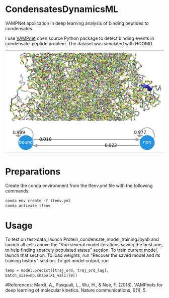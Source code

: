 # CondensatesDynamicsML
VAMPNet application in deep learning analysis of binding peptides to condensates.

I use [VAMPnet](https://github.com/markovmodel/deeptime/tree/master/vampnet) open source Python package to detect binding events in condensate-peptide problem. The dataset was simulated with HOOMD.


![Snapshot](https://github.com/egorys2000/CondensatesDynamicsML/blob/main/img/CondensatePeptideSnapshot.jpg)
![MarkowPlot](https://github.com/egorys2000/CondensatesDynamicsML/blob/main/img/MarkovPlot.jpg)

# Preparations
Create the conda environment from the tfenv.yml file with the following commands:

```
conda env create -f tfenv.yml
conda activate tfenv
```

# Usage
To test on test-data, launch Protein_condensate_model_training.ipynb and launch all cells above the "Run several model iterations saving the best one, to help finding sparcely populated states" section. To train current model, launch that section. To load weights, run "Recover the saved model and its training history" section. To get model output, run
```
temp = model.predict([traj_ord, traj_ord_lag], batch_size=np.shape(X1_vali)[0])
```



#References:
Mardt, A., Pasquali, L., Wu, H., & Noé, F. (2018). 
VAMPnets for deep learning of molecular kinetics. 
Nature communications, 9(1), 5.
